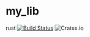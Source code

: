 # my_lib
rust
[![Build Status](https://travis-ci.org/gaojunr/my_lib.svg?branch=master)](https://travis-ci.org/gaojunr/my_lib)
![Crates.io](https://img.shields.io/crates/v/my_lib.svg)
